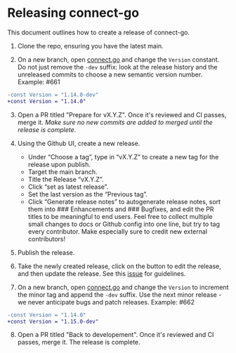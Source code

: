 # Releasing connect-go

This document outlines how to create a release of connect-go.

1. Clone the repo, ensuring you have the latest main.

2. On a new branch, open [connect.go](connect.go) and change the `Version` constant. Do not just remove the `-dev` suffix: look at the release history and the unreleased commits to choose a new semantic version number. Example: #661
```patch
-const Version = "1.14.0-dev"
+const Version = "1.14.0"
```

3. Open a PR titled "Prepare for vX.Y.Z". Once it's reviewed and CI passes, merge it. *Make sure no new commits are added to merged until the release is complete.*

4. Using the Github UI, create a new release.
    - Under “Choose a tag”, type in “vX.Y.Z” to create a new tag for the release upon publish.
    - Target the main branch.
    - Title the Release “vX.Y.Z”.
    - Click “set as latest release”.
    - Set the last version as the “Previous tag”.
    - Click “Generate release notes” to autogenerate release notes, sort them into ### Enhancements and ### Bugfixes, and edit the PR titles to be meaningful to end users. Feel free to collect multiple small changes to docs or Github config into one line, but try to tag every contributor. Make especially sure to credit new external contributors!

5. Publish the release.

6. Take the newly created release, click on the button to edit the release, and then update the release. See this [issue](https://github.com/orgs/community/discussions/8226) for guidelines.

7. On a new branch, open [connect.go](connect.go) and change the `Version` to increment the minor tag and append the `-dev` suffix. Use the next minor release - we never anticipate bugs and patch releases. Example: #662
```patch
-const Version = "1.14.0"
+const Version = "1.15.0-dev"
```

8. Open a PR titled "Back to developement". Once it's reviewed and CI passes, merge it. The release is complete.

